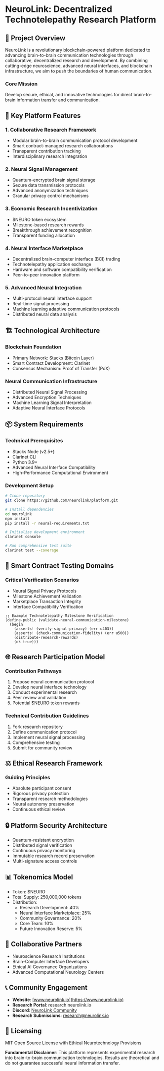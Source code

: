 # NeuroLink: Decentralized Technotelepathy Research Platform

## 🧠 Project Overview

NeuroLink is a revolutionary blockchain-powered platform dedicated to advancing brain-to-brain communication technologies through collaborative, decentralized research and development. By combining cutting-edge neuroscience, advanced neural interfaces, and blockchain infrastructure, we aim to push the boundaries of human communication.

### Core Mission
Develop secure, ethical, and innovative technologies for direct brain-to-brain information transfer and communication.

## 🚀 Key Platform Features

### 1. Collaborative Research Framework
- Modular brain-to-brain communication protocol development
- Smart contract-managed research collaborations
- Transparent contribution tracking
- Interdisciplinary research integration

### 2. Neural Signal Management
- Quantum-encrypted brain signal storage
- Secure data transmission protocols
- Advanced anonymization techniques
- Granular privacy control mechanisms

### 3. Economic Research Incentivization
- $NEURO token ecosystem
- Milestone-based research rewards
- Breakthrough achievement recognition
- Transparent funding allocation

### 4. Neural Interface Marketplace
- Decentralized brain-computer interface (BCI) trading
- Technotelepathy application exchange
- Hardware and software compatibility verification
- Peer-to-peer innovation platform

### 5. Advanced Neural Integration
- Multi-protocol neural interface support
- Real-time signal processing
- Machine learning adaptive communication protocols
- Distributed neural data analysis

## 🏗️ Technological Architecture

### Blockchain Foundation
- Primary Network: Stacks (Bitcoin Layer)
- Smart Contract Development: Clarinet
- Consensus Mechanism: Proof of Transfer (PoX)

### Neural Communication Infrastructure
- Distributed Neural Signal Processing
- Advanced Encryption Techniques
- Machine Learning Signal Interpretation
- Adaptive Neural Interface Protocols

## 📦 System Requirements

### Technical Prerequisites
- Stacks Node (v2.5+)
- Clarinet CLI
- Python 3.9+
- Advanced Neural Interface Compatibility
- High-Performance Computational Environment

### Development Setup
```bash
# Clone repository
git clone https://github.com/neurolink/platform.git

# Install dependencies
cd neurolink
npm install
pip install -r neural-requirements.txt

# Initialize development environment
clarinet console

# Run comprehensive test suite
clarinet test --coverage
```

## 🧪 Smart Contract Testing Domains

### Critical Verification Scenarios
- Neural Signal Privacy Protocols
- Milestone Achievement Validation
- Marketplace Transaction Integrity
- Interface Compatibility Verification

```clarinet
;; Example Technotelepathy Milestone Verification
(define-public (validate-neural-communication-milestone)
  (begin
    (asserts! (verify-signal-privacy) (err u403))
    (asserts! (check-communication-fidelity) (err u500))
    (distribute-research-rewards)
    (ok true)))
```

## 🌐 Research Participation Model

### Contribution Pathways
1. Propose neural communication protocol
2. Develop neural interface technology
3. Conduct experimental research
4. Peer review and validation
5. Potential $NEURO token rewards

### Technical Contribution Guidelines
1. Fork research repository
2. Define communication protocol
3. Implement neural signal processing
4. Comprehensive testing
5. Submit for community review

## ⚖️ Ethical Research Framework

### Guiding Principles
- Absolute participant consent
- Rigorous privacy protection
- Transparent research methodologies
- Neural autonomy preservation
- Continuous ethical review

## 🔒 Platform Security Architecture

- Quantum-resistant encryption
- Distributed signal verification
- Continuous privacy monitoring
- Immutable research record preservation
- Multi-signature access controls

## 📊 Tokenomics Model

- Token: $NEURO
- Total Supply: 250,000,000 tokens
- Distribution:
    - Research Development: 40%
    - Neural Interface Marketplace: 25%
    - Community Governance: 20%
    - Core Team: 10%
    - Future Innovation Reserve: 5%

## 🤝 Collaborative Partners
- Neuroscience Research Institutions
- Brain-Computer Interface Developers
- Ethical AI Governance Organizations
- Advanced Computational Neurology Centers

## 📞 Community Engagement
- **Website**: [www.neurolink.io](https://www.neurolink.io)
- **Research Portal**: research.neurolink.io
- **Discord**: [NeuroLink Community](https://discord.gg/neurolink)
- **Research Submissions**: research@neurolink.io

## 📄 Licensing
MIT Open Source License with Ethical Neurotechnology Provisions

**Fundamental Disclaimer**: This platform represents experimental research into brain-to-brain communication technologies. Results are theoretical and do not guarantee successful neural information transfer.
